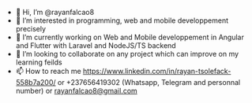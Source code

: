 - 👋 Hi, I’m @rayanfalcao8
- 👀 I’m interested in programming, web and mobile developpement precisely
- 🌱 I’m currently working on Web and Mobile developpement in Angular and Flutter with Laravel and NodeJS/TS backend
- 💞️ I’m looking to collaborate on any project which can improve on my learning feilds
- 📫 How to reach me https://www.linkedin.com/in/rayan-tsolefack-558b7a200/ or +237656419302 (Whatsapp, Telegram and personnal number) or rayanfalcao8@gmail.com

<!---
rayanfalcao8/rayanfalcao8 is a ✨ special ✨ repository because its `README.md` (this file) appears on your GitHub profile.
You can click the Preview link to take a look at your changes.
--->
